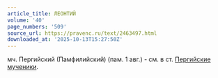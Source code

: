 ```yaml
---
article_title: ЛЕОНТИЙ
volume: '40'
page_numbers: '509'
source_url: https://pravenc.ru/text/2463497.html
downloaded_at: '2025-10-13T15:27:50Z'
---
```


мч. Пергийский (Памфилийский) (пам. 1 авг.) - см. в ст. [Пергийские мученики](<https://pravenc.ru/text/Пергийские мученики.html>).
